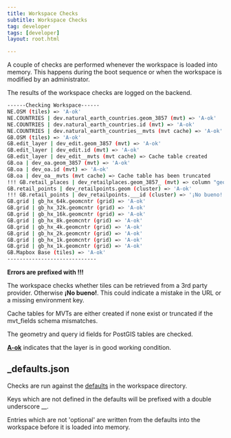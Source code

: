 ```yaml
---
title: Workspace Checks
subtitle: Workspace Checks
tag: developer
tags: [developer]
layout: root.html

---
```


A couple of checks are performed whenever the workspace is loaded into memory. This happens during the boot sequence or when the workspace is modified by an administrator.

The results of the workspace checks are logged on the backend.

```bash
------Checking Workspace------
NE.OSM (tiles) => 'A-ok'
NE.COUNTRIES | dev.natural_earth_countries.geom_3857 (mvt) => 'A-ok'
NE.COUNTRIES | dev.natural_earth_countries.id (mvt) => 'A-ok'
NE.COUNTRIES | dev.natural_earth_countries__mvts (mvt cache) => 'A-ok'
GB.OSM (tiles) => 'A-ok'
GB.edit_layer | dev_edit.geom_3857 (mvt) => 'A-ok'
GB.edit_layer | dev_edit.id (mvt) => 'A-ok'
GB.edit_layer | dev_edit__mvts (mvt cache) => Cache table created
GB.oa | dev_oa.geom_3857 (mvt) => 'A-ok'
GB.oa | dev_oa.id (mvt) => 'A-ok'
GB.oa | dev_oa__mvts (mvt cache) => Cache table has been truncated
!!! GB.retail_places | dev_retailplaces.geom_3857_ (mvt) => column "geom_3857_" does not exist
GB.retail_points | dev_retailpoints.geom (cluster) => 'A-ok'
!!! GB.retail_points | dev_retailpoints.___id (cluster) => '¡No bueno!'
GB.grid | gb_hx_64k.geomcntr (grid) => 'A-ok'
GB.grid | gb_hx_32k.geomcntr (grid) => 'A-ok'
GB.grid | gb_hx_16k.geomcntr (grid) => 'A-ok'
GB.grid | gb_hx_8k.geomcntr (grid) => 'A-ok'
GB.grid | gb_hx_4k.geomcntr (grid) => 'A-ok'
GB.grid | gb_hx_2k.geomcntr (grid) => 'A-ok'
GB.grid | gb_hx_1k.geomcntr (grid) => 'A-ok'
GB.grid | gb_hx_1k.geomcntr (grid) => 'A-ok'
GB.Mapbox Base (tiles) => 'A-ok'
-----------------------------
```

**Errors are prefixed with !!!**

The workspace checks whether tiles can be retrieved from a 3rd party provider. Otherwise **¡No bueno!**. This could indicate a mistake in the URL or a missing environment key.

Cache tables for MVTs are either created if none exist or truncated if the mvt\_fields schema mismatches.

The geometry and query id fields for PostGIS tables are checked.

[**A-ok**](https://en.wikipedia.org/wiki/A-ok) indicates that the layer is in good working condition.

## \_defaults.json

Checks are run against the [defaults](https://github.com/GEOLYTIX/xyz/blob/master/workspaces/_defaults.json) in the workspace directory.

Keys which are not defined in the defaults will be prefixed with a double underscore \_\_.

Entries which are not 'optional' are written from the defaults into the workspace before it is loaded into memory.
